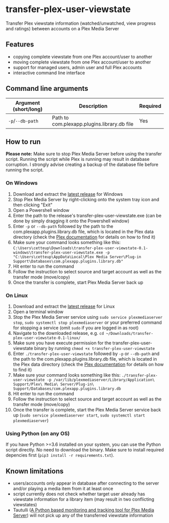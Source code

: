 # transfer-plex-user-viewstate
Transfer Plex viewstate information (watched/unwatched, view progress and ratings) between accounts on a Plex Media Server

## Features
- copying complete viewstate from one Plex account/user to another
- moving complete viewstate from one Plex account/user to another
- support for managed users, admin user and full Plex accounts
- interactive command line interface

## Command line arguments
Argument (short/long)|Description|Required
---------------------|-----------|--------
`-p`/`--db-path`|Path to com.plexapp.plugins.library.db file|Yes

## How to run
**Please note:** Make sure to stop Plex Media Server before using the transfer script. Running the script while Plex is running may result in database corruption. I strongly advise creating a backup of the database file before running the script.
### On Windows
1. Download and extract the [latest release](https://github.com/cetteup/transfer-plex-user-viewstate/releases/latest) for Windows
2. Stop Plex Media Server by right-clicking onto the system tray icon and then clicking "Exit"
3. Open a Powershell window
4. Enter the path to the release's transfer-plex-user-viewstate.exe (can be done by simply dragging it onto the Powershell window)
5. Enter `-p` or `--db-path` followed by the path to the com.plexapp.plugins.library.db file, which is located in the Plex data directory (check the [Plex documentation](https://support.plex.tv/articles/202915258-where-is-the-plex-media-server-data-directory-located/) for details on how to find it)
6. Make sure your command looks something like this: `C:\Users\cetteup\Downloads\transfer-plex-user-viewstate-0.1-windows\transfer-plex-user-viewstate.exe -p  "C:\Users\cetteup\AppData\Local\Plex Media Server\Plug-in Support\Databases\com.plexapp.plugins.library.db"`
7. Hit enter to run the command
8. Follow the instruction to select source and target account as well as the transfer mode (move/copy)
9. Once the transfer is complete, start Plex Media Server back up

### On Linux
1. Download and extract the [latest release](https://github.com/cetteup/transfer-plex-user-viewstate/releases/latest) for Linux
2. Open a terminal window
3. Stop the Plex Media Server service using `sudo service plexmediaserver stop`, `sudo systemctl stop plexmediaserver` or your preferred command for stopping a service (omit `sudo` if you are logged in as root)
4. Navigate to the downloaded release, e.g. `cd ~/Downloads/transfer-plex-user-viewstate-0.1-linux/`
5. Make sure you have execute permission for the transfer-plex-user-viewstate binary by running `chmod +x transfer-plex-user-viewstate`
6. Enter `./transfer-plex-user-viewstate` followed by `-p` or `--db-path` and the path to the com.plexapp.plugins.library.db file, which is located in the Plex data directory (check the [Plex documentation](https://support.plex.tv/articles/202915258-where-is-the-plex-media-server-data-directory-located/) for details on how to find it)
7. Make sure your command looks something like this: `./transfer-plex-user-viewstate -p /var/lib/plexmediaserver/Library/Application\ Support/Plex\ Media\ Server/Plug-in\ Support/Databases/com.plexapp.plugins.library.db`
8. Hit enter to run the command
9. Follow the instruction to select source and target account as well as the transfer mode (move/copy)
10. Once the transfer is complete, start the Plex Media Server service back up (`sudo service plexmediaserver start`, `sudo systemctl start plexmediaserver`)

### Using Python (on any OS)
If you have Python >=3.6 installed on your system, you can use the Python script directly. No need to download the binary. Make sure to install required depencies first  (`pip3 install -r requirements.txt`).

## Known limitations
- users/accounts only appear in database after connecting to the server and/or playing a media item from it at least once
- script currently does not check whether target user already has viewstate information for a library item (may result in two conflicting viewstates)
- Tautulli ([A Python based monitoring and tracking tool for Plex Media Server](https://tautulli.com)) will not pick up any of the transferred viewstate information